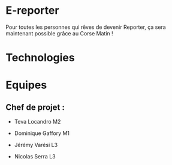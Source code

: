 # E-reporter

Pour toutes les personnes qui rêves de devenir Reporter, ça sera maintenant possible grâce au Corse Matin !

# Technologies

# Equipes
## Chef de projet : 
- Teva Locandro M2

- Dominique Gaffory M1
- Jérémy Varési L3
- Nicolas Serra L3

